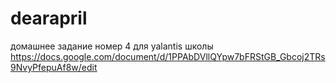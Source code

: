 # dearapril
домашнее задание номер 4 для yalantis школы
https://docs.google.com/document/d/1PPAbDVllQYpw7bFRStGB_Gbcoj2TRs9NvyPfepuAf8w/edit